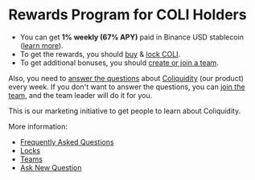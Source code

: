 # Rewards Program for COLI Holders

* You can get **1% weekly (67% APY)** paid in Binance USD stablecoin ([learn more](FAQ.md#how-much-exactly-can-i-get)).
* To get the rewards, you should [buy](https://pancakeswap.finance/swap?outputCurrency=0x3470C81026C8085b7B743695f851353043Ff0d0D) & [lock COLI](Locks.md).
* To get additional bonuses, you should [create or join a team](Teams.md).

Also, you need to [answer the questions](FAQ.md#what-questions-should-i-answer) about [Coliquidity](../WhatIsColiquidity.md) (our product) every week. If you don't want to answer the questions, you can [join the team](Teams.md), and the team leader will do it for you.

This is our marketing initiative to get people to learn about Coliquidity.

More information:

* [Frequently Asked Questions](FAQ.md)
* [Locks](Locks.md)
* [Teams](Teams.md)
* [Ask New Question](https://t.me/Coliquidity)
